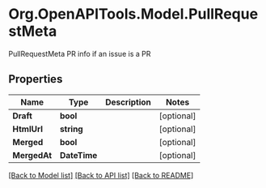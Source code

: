 # Org.OpenAPITools.Model.PullRequestMeta
PullRequestMeta PR info if an issue is a PR

## Properties

Name | Type | Description | Notes
------------ | ------------- | ------------- | -------------
**Draft** | **bool** |  | [optional] 
**HtmlUrl** | **string** |  | [optional] 
**Merged** | **bool** |  | [optional] 
**MergedAt** | **DateTime** |  | [optional] 

[[Back to Model list]](../README.md#documentation-for-models) [[Back to API list]](../README.md#documentation-for-api-endpoints) [[Back to README]](../README.md)

